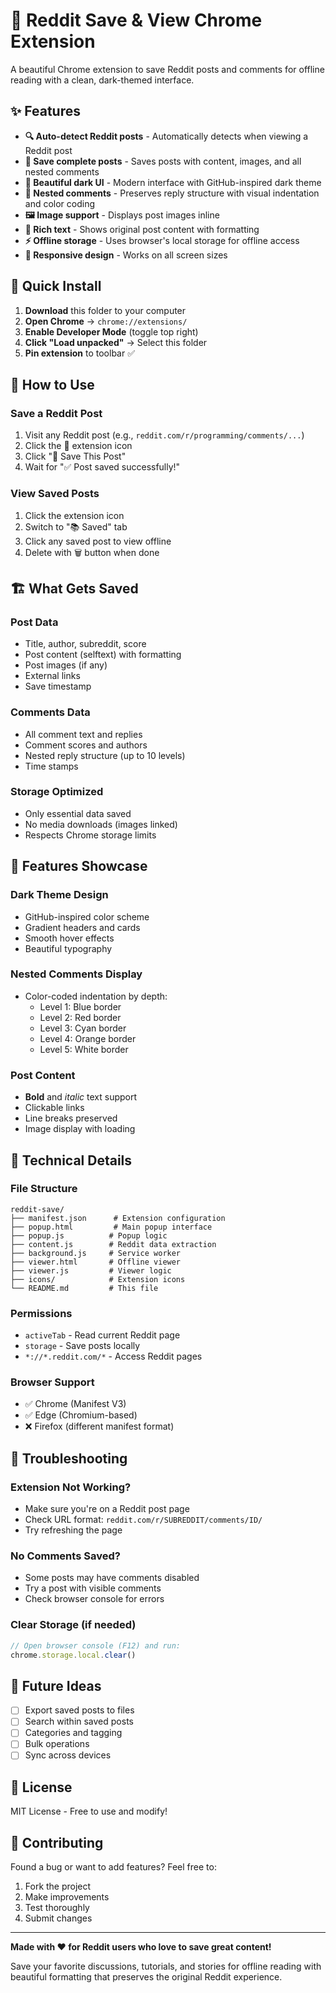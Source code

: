 # 🎯 Reddit Save & View Chrome Extension

A beautiful Chrome extension to save Reddit posts and comments for offline reading with a clean, dark-themed interface.

## ✨ Features

- **🔍 Auto-detect Reddit posts** - Automatically detects when viewing a Reddit post
- **💾 Save complete posts** - Saves posts with content, images, and all nested comments
- **📱 Beautiful dark UI** - Modern interface with GitHub-inspired dark theme
- **💬 Nested comments** - Preserves reply structure with visual indentation and color coding
- **🖼️ Image support** - Displays post images inline
- **📝 Rich text** - Shows original post content with formatting
- **⚡ Offline storage** - Uses browser's local storage for offline access
- **🎨 Responsive design** - Works on all screen sizes

## 🚀 Quick Install

1. **Download** this folder to your computer
2. **Open Chrome** → `chrome://extensions/`
3. **Enable Developer Mode** (toggle top right)
4. **Click "Load unpacked"** → Select this folder
5. **Pin extension** to toolbar ✅

## 📖 How to Use

### Save a Reddit Post

1. Visit any Reddit post (e.g., `reddit.com/r/programming/comments/...`)
2. Click the 🎯 extension icon
3. Click "💾 Save This Post"
4. Wait for "✅ Post saved successfully!"

### View Saved Posts

1. Click the extension icon
2. Switch to "📚 Saved" tab
3. Click any saved post to view offline
4. Delete with 🗑️ button when done

## 🏗️ What Gets Saved

### Post Data

- Title, author, subreddit, score
- Post content (selftext) with formatting
- Post images (if any)
- External links
- Save timestamp

### Comments Data

- All comment text and replies
- Comment scores and authors
- Nested reply structure (up to 10 levels)
- Time stamps

### Storage Optimized

- Only essential data saved
- No media downloads (images linked)
- Respects Chrome storage limits

## 🎨 Features Showcase

### Dark Theme Design

- GitHub-inspired color scheme
- Gradient headers and cards
- Smooth hover effects
- Beautiful typography

### Nested Comments Display

- Color-coded indentation by depth:
  - Level 1: Blue border
  - Level 2: Red border
  - Level 3: Cyan border
  - Level 4: Orange border
  - Level 5: White border

### Post Content

- **Bold** and _italic_ text support
- Clickable links
- Line breaks preserved
- Image display with loading

## 🔧 Technical Details

### File Structure

```
reddit-save/
├── manifest.json      # Extension configuration
├── popup.html         # Main popup interface
├── popup.js          # Popup logic
├── content.js        # Reddit data extraction
├── background.js     # Service worker
├── viewer.html       # Offline viewer
├── viewer.js         # Viewer logic
├── icons/            # Extension icons
└── README.md         # This file
```

### Permissions

- `activeTab` - Read current Reddit page
- `storage` - Save posts locally
- `*://*.reddit.com/*` - Access Reddit pages

### Browser Support

- ✅ Chrome (Manifest V3)
- ✅ Edge (Chromium-based)
- ❌ Firefox (different manifest format)

## 🐛 Troubleshooting

### Extension Not Working?

- Make sure you're on a Reddit post page
- Check URL format: `reddit.com/r/SUBREDDIT/comments/ID/`
- Try refreshing the page

### No Comments Saved?

- Some posts may have comments disabled
- Try a post with visible comments
- Check browser console for errors

### Clear Storage (if needed)

```javascript
// Open browser console (F12) and run:
chrome.storage.local.clear()
```

## 🔮 Future Ideas

- [ ] Export saved posts to files
- [ ] Search within saved posts
- [ ] Categories and tagging
- [ ] Bulk operations
- [ ] Sync across devices

## 📝 License

MIT License - Free to use and modify!

## 🤝 Contributing

Found a bug or want to add features? Feel free to:

1. Fork the project
2. Make improvements
3. Test thoroughly
4. Submit changes

---

**Made with ❤️ for Reddit users who love to save great content!**

Save your favorite discussions, tutorials, and stories for offline reading with beautiful formatting that preserves the original Reddit experience.
